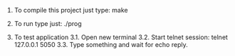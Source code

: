 1. To compile this project just type: make

2. To run type just: ./prog

3. To test application
	3.1. Open new terminal
	3.2. Start telnet session: telnet 127.0.0.1 5050
	3.3. Type something and wait for echo reply.

